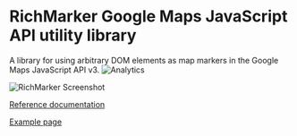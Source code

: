 RichMarker Google Maps JavaScript API utility library
==============

A library for using arbitrary DOM elements as map markers in the Google Maps JavaScript API v3.
![Analytics](https://ga-beacon.appspot.com/UA-12846745-20/js-rich-marker/readme?pixel)

![RichMarker Screenshot](https://googlemaps.github.io/js-rich-marker/screenshot.jpg)

[Reference documentation](https://googlemaps.github.io/js-rich-marker/reference.html)

[Example page](https://googlemaps.github.io/js-rich-marker/examples/richmarker.html)